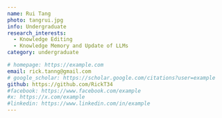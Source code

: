 ```yaml
---
name: Rui Tang
photo: tangrui.jpg
info: Undergraduate
research_interests:
  - Knowledge Editing
  - Knowledge Memory and Update of LLMs
category: undergraduate

# homepage: https://example.com
email: rick.tanng@gmail.com
# google_scholar: https://scholar.google.com/citations?user=example
github: https://github.com/RickT34
#facebook: https://www.facebook.com/example
#x: https://x.com/example
#linkedin: https://www.linkedin.com/in/example
---
```

